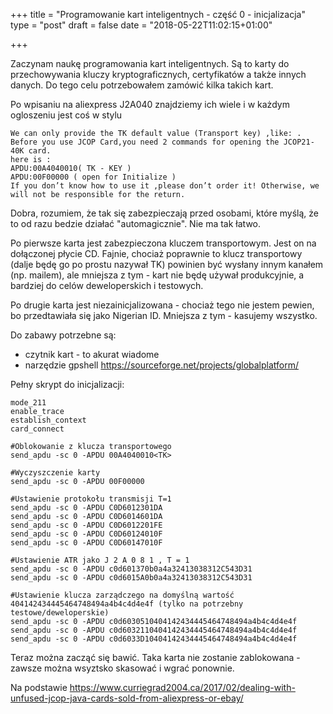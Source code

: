 +++
title = "Programowanie kart inteligentnych - część 0 - inicjalizacja"
type = "post"
draft = false
date = "2018-05-22T11:02:15+01:00"

+++

Zaczynam naukę programowania kart inteligentnych. Są to karty do przechowywania kluczy kryptograficznych, certyfikatów a także innych danych. Do tego celu potrzebowałem zamówić kilka takich kart.

<!--more-->

Po wpisaniu na aliexpress J2A040 znajdziemy ich wiele i w każdym ogloszeniu jest coś w stylu

```
We can only provide the TK default value (Transport key) ,like: .
Before you use JCOP Card,you need 2 commands for opening the JCOP21-40K card.
here is :
APDU:00A4040010( TK - KEY )
APDU:00F00000 ( open for Initialize )
If you don’t know how to use it ,please don’t order it! Otherwise, we will not be responsible for the return.
```

Dobra, rozumiem, że tak się zabezpieczają przed osobami, które myślą, że to od razu bedzie działać "automagicznie". Nie ma tak łatwo.

Po pierwsze karta jest zabezpieczona kluczem transportowym. Jest on na dołączonej płycie CD. Fajnie, chociaż poprawnie to klucz transportowy (dalje będę go po prostu nazywał TK) powinien być wysłany innym kanałem (np. mailem), ale mniejsza z tym - kart nie będę używał produkcyjnie, a bardziej do celów deweloperskich i testowych.

Po drugie karta jest niezainicjalizowana - chociaż tego nie jestem pewien, bo przedtawiała się jako Nigerian ID. Mniejsza z tym - kasujemy wszystko.

Do zabawy potrzebne są:

* czytnik kart - to akurat wiadome
* narzędzie gpshell https://sourceforge.net/projects/globalplatform/

Pełny skrypt do inicjalizacji:

```
mode_211
enable_trace
establish_context
card_connect

#Oblokowanie z klucza transportowego
send_apdu -sc 0 -APDU 00A4040010<TK>

#Wyczyszczenie karty
send_apdu -sc 0 -APDU 00F00000

#Ustawienie protokołu transmisji T=1
send_apdu -sc 0 -APDU C0D6012301DA
send_apdu -sc 0 -APDU C0D6014601DA
send_apdu -sc 0 -APDU C0D6012201FE
send_apdu -sc 0 -APDU C0D60124010F
send_apdu -sc 0 -APDU C0D60147010F

#Ustawienie ATR jako J 2 A 0 8 1 , T = 1
send_apdu -sc 0 -APDU c0d601370b0a4a32413038312C543D31
send_apdu -sc 0 -APDU c0d6015A0b0a4a32413038312C543D31

#Ustawienie klucza zarządczego na domyślną wartość 404142434445464748494a4b4c4d4e4f (tylko na potrzebny testowe/deweloperskie)
send_apdu -sc 0 -APDU c0d6030510404142434445464748494a4b4c4d4e4f
send_apdu -sc 0 -APDU c0d6032110404142434445464748494a4b4c4d4e4f
send_apdu -sc 0 -APDU c0d6033D10404142434445464748494a4b4c4d4e4f
```

Teraz można zacząć się bawić. Taka karta nie zostanie zablokowana - zawsze można wsyztsko skasować i wgrać ponownie. 

Na podstawie https://www.curriegrad2004.ca/2017/02/dealing-with-unfused-jcop-java-cards-sold-from-aliexpress-or-ebay/